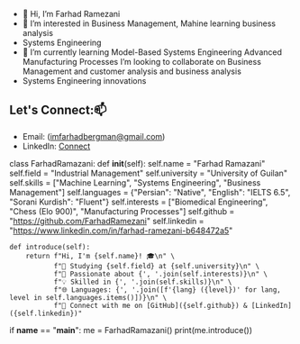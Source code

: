 - 👋 Hi, I’m Farhad Ramezani 
- 👀 I’m interested in Business Management, Mahine learning business analysis
- Systems Engineering
- 🌱 I’m currently learning Model-Based Systems Engineering
Advanced Manufacturing Processes
I’m looking to collaborate on Business Management and customer analysis and business analysis
-  Systems Engineering innovations
 ## Let's Connect:📫 
- Email: (imfarhadbergman@gmail.com)
- LinkedIn: [Connect](https://www.linkedin.com/in/farhad-ramezani-b648472a5?utm_source=share&utm_campaign=share_via&utm_content=profile&utm_medium=android_app)
<!--
Farhadbergman/Farhadbergman is a ✨ special ✨ repository because its `README.md` (this file) appears on your GitHub profile.
You can click the Preview link to take a look at your changes.
--->
class FarhadRamazani:
    def __init__(self):
        self.name = "Farhad Ramazani"
        self.field = "Industrial Management"
        self.university = "University of Guilan"
        self.skills = ["Machine Learning", "Systems Engineering", "Business Management"]
        self.languages = {"Persian": "Native", "English": "IELTS 6.5", "Sorani Kurdish": "Fluent"}
        self.interests = ["Biomedical Engineering", "Chess (Elo 900)", "Manufacturing Processes"]
        self.github = "https://github.com/FarhadRamezani"
        self.linkedin = "https://www.linkedin.com/in/farhad-ramezani-b648472a5"

    def introduce(self):
        return f"Hi, I'm {self.name}! 🎓\n" \
               f"📍 Studying {self.field} at {self.university}\n" \
               f"🚀 Passionate about {', '.join(self.interests)}\n" \
               f"💡 Skilled in {', '.join(self.skills)}\n" \
               f"🌐 Languages: {', '.join([f'{lang} ({level})' for lang, level in self.languages.items()])}\n" \
               f"🔗 Connect with me on [GitHub]({self.github}) & [LinkedIn]({self.linkedin})"

if __name__ == "__main__":
    me = FarhadRamazani()
    print(me.introduce())
